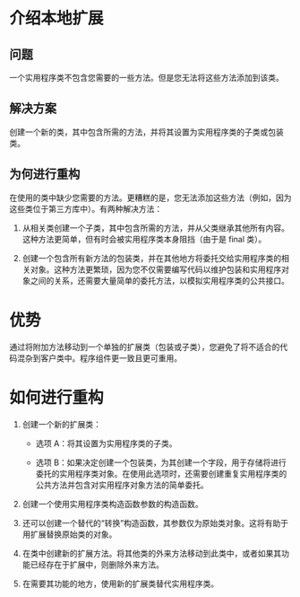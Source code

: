 # 介绍本地扩展

## 问题
一个实用程序类不包含您需要的一些方法。但是您无法将这些方法添加到该类。

## 解决方案
创建一个新的类，其中包含所需的方法，并将其设置为实用程序类的子类或包装类。

## 为何进行重构

在使用的类中缺少您需要的方法。更糟糕的是，您无法添加这些方法（例如，因为这些类位于第三方库中）。有两种解决方法：

1. 从相关类创建一个子类，其中包含所需的方法，并从父类继承其他所有内容。这种方法更简单，但有时会被实用程序类本身阻挡（由于是 final 类）。

2. 创建一个包含所有新方法的包装类，并在其他地方将委托交给实用程序类的相关对象。这种方法更繁琐，因为您不仅需要编写代码以维护包装和实用程序对象之间的关系，还需要大量简单的委托方法，以模拟实用程序类的公共接口。

# 优势

通过将附加方法移动到一个单独的扩展类（包装或子类），您避免了将不适合的代码混杂到客户类中。程序组件更一致且更可重用。

# 如何进行重构

1. 创建一个新的扩展类：

   - 选项 A：将其设置为实用程序类的子类。
   
   - 选项 B：如果决定创建一个包装类，为其创建一个字段，用于存储将进行委托的实用程序类对象。在使用此选项时，还需要创建重复实用程序类的公共方法并包含对实用程序对象方法的简单委托。

2. 创建一个使用实用程序类构造函数参数的构造函数。

3. 还可以创建一个替代的“转换”构造函数，其参数仅为原始类对象。这将有助于用扩展替换原始类的对象。

4. 在类中创建新的扩展方法。将其他类的外来方法移动到此类中，或者如果其功能已经存在于扩展中，则删除外来方法。

5. 在需要其功能的地方，使用新的扩展类替代实用程序类。